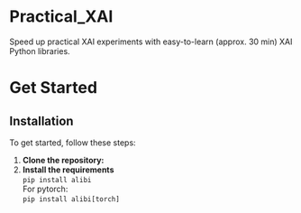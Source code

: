 # Practical_XAI
Speed up practical XAI experiments with easy-to-learn (approx. 30 min) XAI Python libraries. 

# Get Started
## Installation

To get started, follow these steps:

1. **Clone the repository:**
2. **Install the requirements** <br>
    `pip install alibi`<br>
    For pytorch: <br>
    `pip install alibi[torch]` <br>

    

